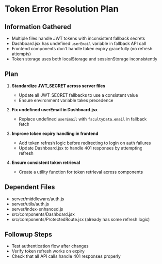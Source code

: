 # Token Error Resolution Plan

## Information Gathered
- Multiple files handle JWT tokens with inconsistent fallback secrets
- Dashboard.jsx has undefined `userEmail` variable in fallback API call
- Frontend components don't handle token expiry gracefully (no refresh attempts)
- Token storage uses both localStorage and sessionStorage inconsistently

## Plan
1. **Standardize JWT_SECRET across server files**
   - Update all JWT_SECRET fallbacks to use a consistent value
   - Ensure environment variable takes precedence

2. **Fix undefined userEmail in Dashboard.jsx**
   - Replace undefined `userEmail` with `facultyData.email` in fallback fetch

3. **Improve token expiry handling in frontend**
   - Add token refresh logic before redirecting to login on auth failures
   - Update Dashboard.jsx to handle 401 responses by attempting refresh

4. **Ensure consistent token retrieval**
   - Create a utility function for token retrieval across components

## Dependent Files
- server/middleware/auth.js
- server/utils/auth.js
- server/index-enhanced.js
- src/components/Dashboard.jsx
- src/components/ProtectedRoute.jsx (already has some refresh logic)

## Followup Steps
- Test authentication flow after changes
- Verify token refresh works on expiry
- Check that all API calls handle 401 responses properly
